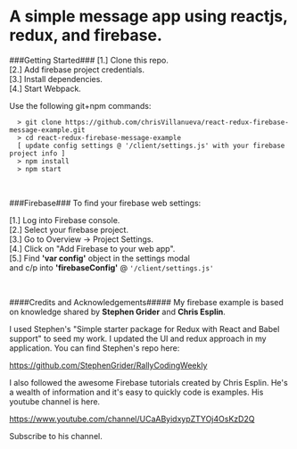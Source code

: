 # A simple message app using reactjs, redux, and firebase.


###Getting Started###
[1.] Clone this repo. <br />
[2.] Add firebase project credentials. <br />
[3.] Install dependencies. <br />
[4.] Start Webpack. <br />

Use the following git+npm commands:

```
  > git clone https://github.com/chrisVillanueva/react-redux-firebase-message-example.git
  > cd react-redux-firebase-message-example
  [ update config settings @ '/client/settings.js' with your firebase project info ]
  > npm install
  > npm start
```
<br />


###Firebase###
To find your firebase web settings:

[1.] Log into Firebase console. <br />
[2.] Select your firebase project. <br />
[3.] Go to Overview -> Project Settings. <br />
[4.] Click on "Add Firebase to your web app". <br />
[5.] Find <b>'var config'</b> object in the settings modal <br />
     and  c/p into <b>'firebaseConfig'</b> @ ``` '/client/settings.js' ```

<br />

####Credits and Acknowledgements#####
My firebase example is based on knowledge shared by
<b>Stephen Grider</b> and <b>Chris Esplin</b>.

I used Stephen's "Simple starter package for Redux with React and Babel support"
to seed my work.  I updated the UI and redux approach in my application.
You can find Stephen's repo here:

https://github.com/StephenGrider/RallyCodingWeekly

I also followed the awesome Firebase tutorials created by Chris Esplin.
He's a wealth of information and it's easy to quickly code is examples.
His youtube channel is here.

https://www.youtube.com/channel/UCaAByidxypZTYOj4OsKzD2Q

Subscribe to his channel.
